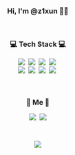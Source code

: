 <h3 align="center"> Hi, I'm @z1xun 🐤✨</h3>

<br>

<h3 align="center">💻 Tech Stack 💻</h3>

<p align="center">
 <img src="https://img.shields.io/badge/HTML-E34F26?style=flat&logo=HTML&logoColor=white"/></a>&nbsp 
 <img src="https://img.shields.io/badge/CSS3-1572B6?style=flat&logo=CSS3&logoColor=white"/></a>&nbsp 
 <img src="https://img.shields.io/badge/Sass-CC6699?style=flat&logo=Sass&logoColor=white"/></a>&nbsp 
<img src="https://img.shields.io/badge/JavaScript-F7DF1E?style=flat&logo=javascript&logoColor=black"/></a>&nbsp
<br> 
<img src="https://img.shields.io/badge/jQuery-0769AD?style=flat&logo=jQuery&logoColor=white"/></a>&nbsp  
<img src="https://img.shields.io/badge/React-61DAFB?style=flat&logo=React&logoColor=black"/></a>&nbsp  
<img src="https://img.shields.io/badge/Figma-F24E1E?style=flat&logo=Figma&logoColor=black"/></a>&nbsp  
<img src="https://img.shields.io/badge/Adobe Photoshop-31A8FF?style=flat&logo=Adobe Photoshop&logoColor=black"/></a>&nbsp  
</p>

<br>

<h3 align="center"> 🎀 Me 🎀 </h3>
<p align="center">
  <a href="https://gsunnny.tistory.com/"><img src="https://img.shields.io/badge/Tistory-000000?style=flat-square&logo=Tistory&logoColor=white&link=https://gsunnny.tistory.com/"/></a>&nbsp
  <a href="mailto:jsjh5934@naver.com"><img src="https://img.shields.io/badge/Gmail-d14836?style=flat-square&logo=Gmail&logoColor=white&link=jsjh5934@naver.com"/></a>
</p>
<br>

<p align="center">
  <a href="https://hits.seeyoufarm.com"><img src="https://hits.seeyoufarm.com/api/count/incr/badge.svg?url=https%3A%2F%2Fgithub.com%2Fz1xun&count_bg=%23ED6DA3&title_bg=%2386757E&icon=github.svg&icon_color=%23E1DEDE&title=hits&edge_flat=false"/></a>
</p>
